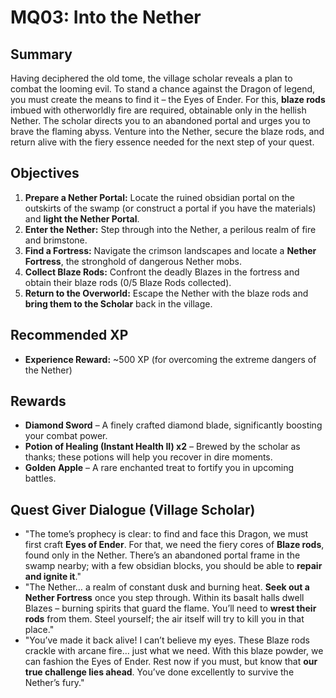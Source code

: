 # MQ03: Into the Nether

## Summary

Having deciphered the old tome, the village scholar reveals a plan to combat the looming evil. To stand a chance against the Dragon of legend, you must create the means to find it – the Eyes of Ender. For this, **blaze rods** imbued with otherworldly fire are required, obtainable only in the hellish Nether. The scholar directs you to an abandoned portal and urges you to brave the flaming abyss. Venture into the Nether, secure the blaze rods, and return alive with the fiery essence needed for the next step of your quest.

## Objectives

1. **Prepare a Nether Portal:** Locate the ruined obsidian portal on the outskirts of the swamp (or construct a portal if you have the materials) and **light the Nether Portal**.
2. **Enter the Nether:** Step through into the Nether, a perilous realm of fire and brimstone.
3. **Find a Fortress:** Navigate the crimson landscapes and locate a **Nether Fortress**, the stronghold of dangerous Nether mobs.
4. **Collect Blaze Rods:** Confront the deadly Blazes in the fortress and obtain their blaze rods (0/5 Blaze Rods collected).
5. **Return to the Overworld:** Escape the Nether with the blaze rods and **bring them to the Scholar** back in the village.

## Recommended XP

- **Experience Reward:** ~500 XP (for overcoming the extreme dangers of the Nether)

## Rewards

- **Diamond Sword** – A finely crafted diamond blade, significantly boosting your combat power.
- **Potion of Healing (Instant Health II) x2** – Brewed by the scholar as thanks; these potions will help you recover in dire moments.
- **Golden Apple** – A rare enchanted treat to fortify you in upcoming battles.

## Quest Giver Dialogue (Village Scholar)

- "The tome’s prophecy is clear: to find and face this Dragon, we must first craft **Eyes of Ender**. For that, we need the fiery cores of **Blaze rods**, found only in the Nether. There’s an abandoned portal frame in the swamp nearby; with a few obsidian blocks, you should be able to **repair and ignite it**."
- "The Nether… a realm of constant dusk and burning heat. **Seek out a Nether Fortress** once you step through. Within its basalt halls dwell Blazes – burning spirits that guard the flame. You’ll need to **wrest their rods** from them. Steel yourself; the air itself will try to kill you in that place."
- "You’ve made it back alive! I can’t believe my eyes. These Blaze rods crackle with arcane fire… just what we need. With this blaze powder, we can fashion the Eyes of Ender. Rest now if you must, but know that **our true challenge lies ahead**. You’ve done excellently to survive the Nether’s fury."
